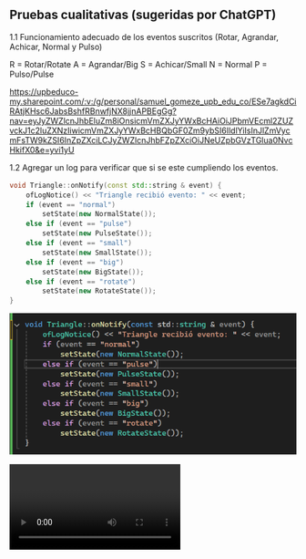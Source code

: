## Pruebas cualitativas (sugeridas por ChatGPT)

1.1 Funcionamiento adecuado de los eventos suscritos (Rotar, Agrandar, Achicar, Normal y Pulso)

R = Rotar/Rotate
A = Agrandar/Big
S = Achicar/Small
N = Normal
P = Pulso/Pulse

https://upbeduco-my.sharepoint.com/:v:/g/personal/samuel_gomeze_upb_edu_co/ESe7agkdCiRAtjKHsc6JabsBshfRBnwfjNX8jjnAPBEgGg?nav=eyJyZWZlcnJhbEluZm8iOnsicmVmZXJyYWxBcHAiOiJPbmVEcml2ZUZvckJ1c2luZXNzIiwicmVmZXJyYWxBcHBQbGF0Zm9ybSI6IldlYiIsInJlZmVycmFsTW9kZSI6InZpZXciLCJyZWZlcnJhbFZpZXciOiJNeUZpbGVzTGlua0NvcHkifX0&e=yvi1yU

1.2 Agregar un log para verificar que si se este cumpliendo los eventos.

```cpp
void Triangle::onNotify(const std::string & event) {
	ofLogNotice() << "Triangle recibió evento: " << event;
	if (event == "normal")
		setState(new NormalState());
	else if (event == "pulse")
		setState(new PulseState());
	else if (event == "small")
		setState(new SmallState());
	else if (event == "big")
		setState(new BigState());
	else if (event == "rotate")
		setState(new RotateState());
}
```

![alt text](image.png)

<video controls src="20251009-0257-12.4464699.mp4" title="Title"></video>